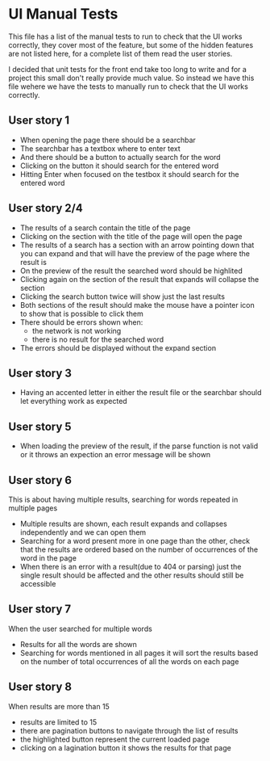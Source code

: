 # UI Manual Tests
This file has a list of the manual tests to run to check that the UI works correctly, they cover most of the feature, but some of the hidden features are not listed here, for a complete list of them read the user stories.

I decided that unit tests for the front end take too long to write and for a project this small don't really provide much value.
So instead we have this file wehere we have the tests to manually run to check that the UI works correctly.

## User story 1
- When opening the page there should be a searchbar
- The searchbar has a textbox where to enter text
- And there should be a button to actually search for the word
- Clicking on the button it should search for the entered word
- Hitting Enter when focused on the testbox it should search for the entered word

## User story 2/4
- The results of a search contain the title of the page
- Clicking on the section with the title of the page will open the page
- The results of a search has a section with an arrow pointing down that you can expand and that will have the preview of the page where the result is
- On the preview of the result the searched word should be highlited
- Clicking again on the section of the result that expands will collapse the section
- Clicking the search button twice will show just the last results
- Both sections of the result should make the mouse have a pointer icon to show that is possible to click them
- There should be errors shown when:
  - the network is not working
  - there is no result for the searched word
- The errors should be displayed without the expand section

## User story 3
- Having an accented letter in either the result file or the searchbar should let everything work as expected

## User story 5
- When loading the preview of the result, if the parse function is not valid or it throws an expection an error message will be shown

## User story 6
This is about having multiple results, searching for words repeated in multiple pages
- Multiple results are shown, each result expands and collapses independently and we can open them
- Searching for a word present more in one page than the other, check that the results are ordered based on the number of occurrences of the word in the page
- When there is an error with a result(due to 404 or parsing) just the single result should be affected and the other results should still be accessible

## User story 7
When the user searched for multiple words
- Results for all the words are shown
- Searching for words mentioned in all pages it will sort the results based on the number of total occurrences of all the words on each page

## User story 8
When results are more than 15
- results are limited to 15
- there are pagination buttons to navigate through the list of results
- the highlighted button represent the current loaded page
- clicking on a lagination button it shows the results for that page